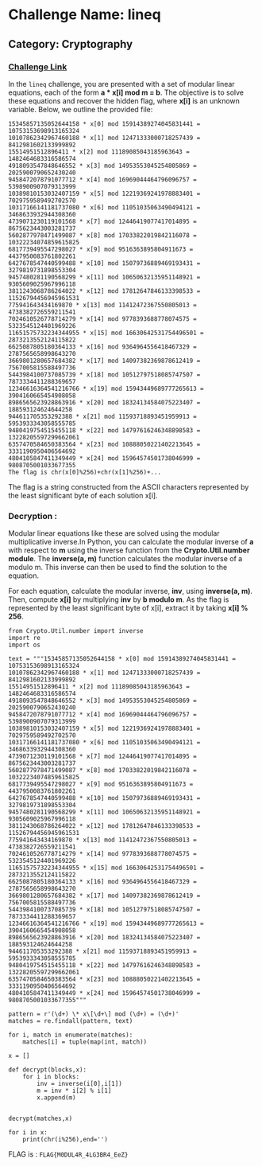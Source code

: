 # Challenge Name: lineq
## Category: Cryptography
### [Challenge Link](https://cybertalents.com/challenges/cryptography/lineq)

In the `lineq` challenge, you are presented with a set of modular linear equations, each of the form **a * x[i] mod m = b**. The objective is to solve these equations and recover the hidden flag, where **x[i]** is an unknown variable. Below, we outline the provided file:
```
15345857135052644158 * x[0] mod 15914389274045831441 = 10753153698913165324
10107862342967460188 * x[1] mod 12471333000718257439 = 8412981602133999892
15514951512896411 * x[2] mod 11189085043185963643 = 1482464683316586574
4918093547848646552 * x[3] mod 14953553045254805869 = 2025900790652430240
9458472078791077712 * x[4] mod 16969044464796096757 = 5398900907079313999
10389810153032407159 * x[5] mod 12219369241978883401 = 7029759589492702570
10317166141181737080 * x[6] mod 11051035063490494121 = 3468633932944308360
4739071230119101568 * x[7] mod 12446419077417014895 = 8675623443003281737
5602877978471499087 * x[8] mod 17033822019842116078 = 10322234074859615825
6817739495547298027 * x[9] mod 9516363895804911673 = 4437950083761802261
6427678547440599488 * x[10] mod 15079736889469193431 = 3279819731898553304
9457480281190568299 * x[11] mod 10650632135951148921 = 9305609025967996118
3811243068786264022 * x[12] mod 17812647846133398533 = 11526794456945961531
775941643434169870 * x[13] mod 11412472367550805013 = 4738382726559211541
7024610526778714279 * x[14] mod 9778393688778074575 = 5323545124401969226
11651575732234344955 * x[15] mod 16630642531754496501 = 2873213552124115822
6625087805180364133 * x[16] mod 9364964556418467329 = 2787565658998643270
3669801280657684382 * x[17] mod 14097382369878612419 = 7567005815588497736
5443984100737085739 * x[18] mod 10512797518085747507 = 7873334411288369657
12346616364541216766 * x[19] mod 15943449689777265613 = 3904160665454908058
8986565623928863916 * x[20] mod 18324134584075223407 = 188593124624644258
944611705353292388 * x[21] mod 11593718893451959913 = 5953933343058555785
9480419754515455118 * x[22] mod 14797616246348898583 = 13228205597299662061
6357470584650383564 * x[23] mod 10888050221402213645 = 3331190950406564692
4804105847411349449 * x[24] mod 15964574501738046999 = 9808705001033677355
The flag is chr(x[0]%256)+chr(x[1]%256)+...
```

The flag is a string constructed from the ASCII characters represented by the least significant byte of each solution x[i].

### Decryption :

Modular linear equations like these are solved using the modular multiplicative inverse.In Python, you can calculate the modular inverse of **a** with respect to **m** using the inverse function from the **Crypto.Util.number module**. The **inverse(a, m)** function calculates the modular inverse of a modulo m. This inverse can then be used to find the solution to the equation. 

For each equation, calculate the modular inverse, **inv**, using **inverse(a, m)**. Then, compute **x[i]** by multiplying **inv** by **b modulo m**. As the flag is represented by the least significant byte of x[i], extract it by taking **x[i] % 256**.

```
from Crypto.Util.number import inverse
import re
import os

text = """15345857135052644158 * x[0] mod 15914389274045831441 = 10753153698913165324
10107862342967460188 * x[1] mod 12471333000718257439 = 8412981602133999892
15514951512896411 * x[2] mod 11189085043185963643 = 1482464683316586574
4918093547848646552 * x[3] mod 14953553045254805869 = 2025900790652430240
9458472078791077712 * x[4] mod 16969044464796096757 = 5398900907079313999
10389810153032407159 * x[5] mod 12219369241978883401 = 7029759589492702570
10317166141181737080 * x[6] mod 11051035063490494121 = 3468633932944308360
4739071230119101568 * x[7] mod 12446419077417014895 = 8675623443003281737
5602877978471499087 * x[8] mod 17033822019842116078 = 10322234074859615825
6817739495547298027 * x[9] mod 9516363895804911673 = 4437950083761802261
6427678547440599488 * x[10] mod 15079736889469193431 = 3279819731898553304
9457480281190568299 * x[11] mod 10650632135951148921 = 9305609025967996118
3811243068786264022 * x[12] mod 17812647846133398533 = 11526794456945961531
775941643434169870 * x[13] mod 11412472367550805013 = 4738382726559211541
7024610526778714279 * x[14] mod 9778393688778074575 = 5323545124401969226
11651575732234344955 * x[15] mod 16630642531754496501 = 2873213552124115822
6625087805180364133 * x[16] mod 9364964556418467329 = 2787565658998643270
3669801280657684382 * x[17] mod 14097382369878612419 = 7567005815588497736
5443984100737085739 * x[18] mod 10512797518085747507 = 7873334411288369657
12346616364541216766 * x[19] mod 15943449689777265613 = 3904160665454908058
8986565623928863916 * x[20] mod 18324134584075223407 = 188593124624644258
944611705353292388 * x[21] mod 11593718893451959913 = 5953933343058555785
9480419754515455118 * x[22] mod 14797616246348898583 = 13228205597299662061
6357470584650383564 * x[23] mod 10888050221402213645 = 3331190950406564692
4804105847411349449 * x[24] mod 15964574501738046999 = 9808705001033677355"""

pattern = r'(\d+) \* x\[\d+\] mod (\d+) = (\d+)'
matches = re.findall(pattern, text)

for i, match in enumerate(matches):
    matches[i] = tuple(map(int, match))

x = []

def decrypt(blocks,x):
    for i in blocks:
        inv = inverse(i[0],i[1])
        m = inv * i[2] % i[1]
        x.append(m)

    
decrypt(matches,x)

for i in x:
    print(chr(i%256),end='')

```
FLAG is : ```FLAG{M0DUL4R_4LG3BR4_EeZ}```
